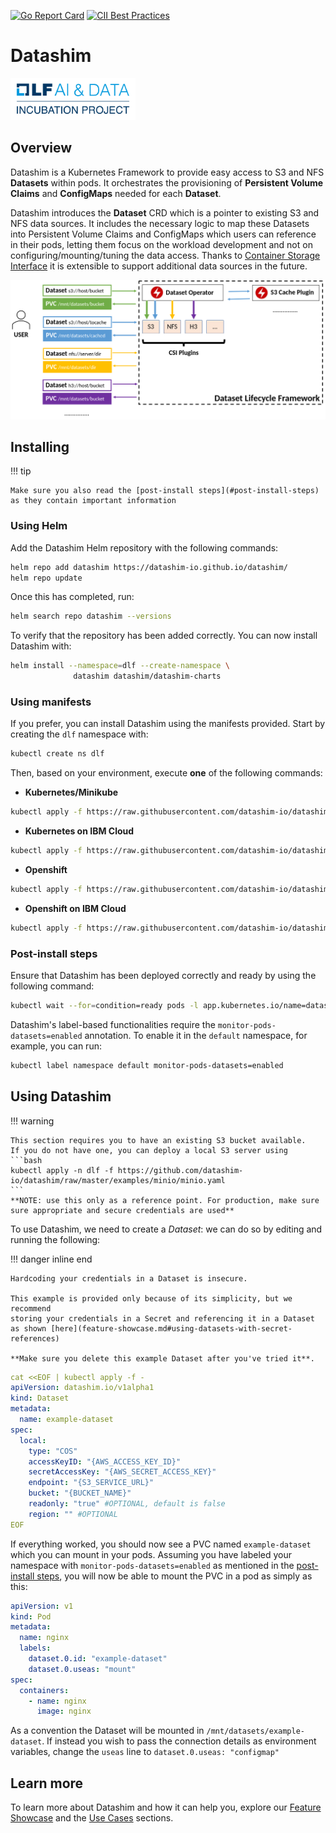 [![Go Report Card](https://goreportcard.com/badge/github.com/IBM/dataset-lifecycle-framework)](https://goreportcard.com/report/github.com/datashim-io/datashim)
[![CII Best Practices](https://bestpractices.coreinfrastructure.org/projects/4821/badge)](https://bestpractices.coreinfrastructure.org/projects/4821)

# Datashim

<img src="./pictures/lfaidata-project-badge-incubation-color.png" alt="drawing" width="200"/>

## Overview

Datashim is a Kubernetes Framework to provide easy access to S3 and NFS
**Datasets** within pods. It orchestrates the provisioning of **Persistent
Volume Claims** and **ConfigMaps** needed for each **Dataset**.

Datashim introduces the **Dataset** CRD which is a pointer to existing S3 and
NFS data sources. It includes the necessary logic to map these Datasets into
Persistent Volume Claims and ConfigMaps which users can reference in their pods,
letting them focus on the workload development and not on
configuring/mounting/tuning the data access. Thanks to
[Container Storage Interface](https://kubernetes-csi.github.io/docs/) it is
extensible to support additional data sources in the future.

![DLF](./pictures/dlf.png)

## Installing

!!! tip

    Make sure you also read the [post-install steps](#post-install-steps)
    as they contain important information

### Using Helm

Add the Datashim Helm repository with the following commands:

```bash
helm repo add datashim https://datashim-io.github.io/datashim/
helm repo update
```

Once this has completed, run:

```bash
helm search repo datashim --versions
```

To verify that the repository has been added correctly. You can now install
Datashim with:

```bash
helm install --namespace=dlf --create-namespace \
              datashim datashim/datashim-charts
```

### Using manifests

If you prefer, you can install Datashim using the manifests provided. Start by
creating the `dlf` namespace with:

```bash
kubectl create ns dlf
```

Then, based on your environment, execute **one** of the following commands:

- **Kubernetes/Minikube**

```bash
kubectl apply -f https://raw.githubusercontent.com/datashim-io/datashim/master/release-tools/manifests/dlf.yaml
```

- **Kubernetes on IBM Cloud**

```bash
kubectl apply -f https://raw.githubusercontent.com/datashim-io/datashim/master/release-tools/manifests/dlf-ibm-k8s.yaml
```

- **Openshift**

```bash
kubectl apply -f https://raw.githubusercontent.com/datashim-io/datashim/master/release-tools/manifests/dlf-oc.yaml
```

- **Openshift on IBM Cloud**

```bash
kubectl apply -f https://raw.githubusercontent.com/datashim-io/datashim/master/release-tools/manifests/dlf-ibm-oc.yaml
```

### Post-install steps

Ensure that Datashim has been deployed correctly and ready by using the
following command:

```bash
kubectl wait --for=condition=ready pods -l app.kubernetes.io/name=datashim -n dlf
```

Datashim's label-based functionalities require the
`monitor-pods-datasets=enabled` annotation. To enable it in the `default`
namespace, for example, you can run:

```bash
kubectl label namespace default monitor-pods-datasets=enabled
```

## Using Datashim

!!! warning

    This section requires you to have an existing S3 bucket available.
    If you do not have one, you can deploy a local S3 server using
    ```bash
    kubectl apply -n dlf -f https://github.com/datashim-io/datashim/raw/master/examples/minio/minio.yaml
    ```
    **NOTE: use this only as a reference point. For production, make sure sure appropriate and secure credentials are used**

To use Datashim, we need to create a _Dataset_: we can do so by editing and
running the following:

!!! danger inline end

    Hardcoding your credentials in a Dataset is insecure.

    This example is provided only because of its simplicity, but we recommend
    storing your credentials in a Secret and referencing it in a Dataset
    as shown [here](feature-showcase.md#using-datasets-with-secret-references)

    **Make sure you delete this example Dataset after you've tried it**.

```yaml
cat <<EOF | kubectl apply -f -
apiVersion: datashim.io/v1alpha1
kind: Dataset
metadata:
  name: example-dataset
spec:
  local:
    type: "COS"
    accessKeyID: "{AWS_ACCESS_KEY_ID}"
    secretAccessKey: "{AWS_SECRET_ACCESS_KEY}"
    endpoint: "{S3_SERVICE_URL}"
    bucket: "{BUCKET_NAME}"
    readonly: "true" #OPTIONAL, default is false
    region: "" #OPTIONAL
EOF
```

If everything worked, you should now see a PVC named `example-dataset` which you
can mount in your pods. Assuming you have labeled your namespace with
`monitor-pods-datasets=enabled` as mentioned in the
[post-install steps](#post-install-steps), you will now be able to mount the PVC
in a pod as simply as this:

```yaml
apiVersion: v1
kind: Pod
metadata:
  name: nginx
  labels:
    dataset.0.id: "example-dataset"
    dataset.0.useas: "mount"
spec:
  containers:
    - name: nginx
      image: nginx
```

As a convention the Dataset will be mounted in `/mnt/datasets/example-dataset`.
If instead you wish to pass the connection details as environment variables,
change the `useas` line to `dataset.0.useas: "configmap"`

## Learn more

To learn more about Datashim and how it can help you, explore our
[Feature Showcase](feature-showcase.md) and the [Use Cases](use-cases.md)
sections.
